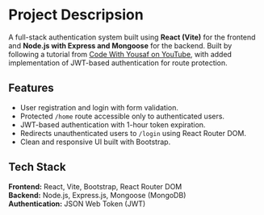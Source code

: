 # Project Descripsion
A full-stack authentication system built using **React (Vite)** for the frontend and **Node.js with Express and Mongoose** for the backend.
Built by following a tutorial from [Code With Yousaf on YouTube](https://www.youtube.com/watch?v=ZVyIIyZJutM&list=PLTs7uTd3yMIZ9v91IkDGbOtEwin5tXqhn), with added implementation of JWT-based authentication for route protection.

## Features
- User registration and login with form validation.
- Protected `/home` route accessible only to authenticated users.
- JWT-based authentication with 1-hour token expiration.
- Redirects unauthenticated users to `/login` using React Router DOM.
- Clean and responsive UI built with Bootstrap.

## Tech Stack
**Frontend:** React, Vite, Bootstrap, React Router DOM  
**Backend:** Node.js, Express.js, Mongoose (MongoDB)  
**Authentication:** JSON Web Token (JWT)
